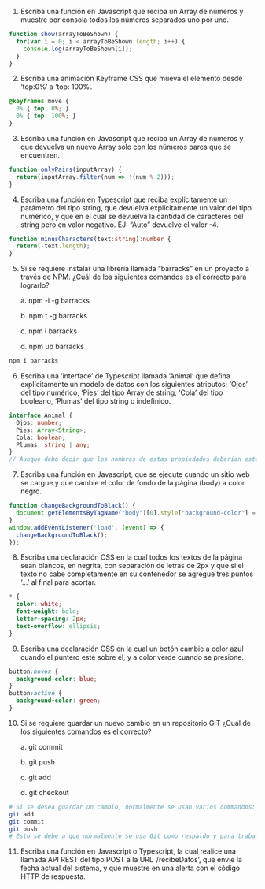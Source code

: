<style type="text/css">
    .alph { list-style-type: lower-alpha; }
</style>
1. Escriba una función en Javascript que reciba un Array de números y muestre por consola todos los números separados uno por uno.

```Javascript
function show(arrayToBeShown) {
  for(var i = 0; i < arrayToBeShown.length; i++) {
    console.log(arrayToBeShown[i]);
  }
}
```

2. Escriba una animación Keyframe CSS que mueva el elemento desde ‘top:0%’ a ‘top: 100%’.

```css
@keyframes move {
  0% { top: 0%; }
  0% { top: 100%; }
}
```

3. Escriba una función en Javascript que reciba un Array de números y que devuelva un nuevo Array solo con los números pares que se encuentren.

```Javascript
function onlyPairs(inputArray) {
  return(inputArray.filter(num => !(num % 2)));
}
```

4. Escriba una función en Typescript que reciba explícitamente un parámetro del tipo string, que devuelva explícitamente un valor del tipo numérico, y que en el cual se devuelva la cantidad de caracteres del string pero en valor negativo. EJ: “Auto” devuelve el valor -4.

```Typescript
function minusCharacters(text:string):number {
  return(-text.length);
}
```

5. Si se requiere instalar una librería llamada “barracks” en un proyecto a través de NPM. ¿Cuál de los siguientes comandos es el correcto para lograrlo?

    a. npm -i -g barracks

    b. npm t -g barracks

    c. npm i barracks

    d. npm up barracks

```bash
npm i barracks
```

6. Escriba una ‘interface’ de Typescript llamada ‘Animal’ que defina explícitamente un modelo de datos con los siguientes atributos; ‘Ojos’ del tipo numérico, ‘Pies’ del tipo Array de string, ‘Cola’ del tipo booleano, ‘Plumas’ del tipo string o indefinido.

```TypeScript
interface Animal {
  Ojos: number;
  Pies: Array<String>;
  Cola: boolean;
  Plumas: string | any;
}
// Aunque debo decir que los nombres de estas propiedades deberian estar en minúscula, por convención
```

7. Escriba una función en Javascript, que se ejecute cuando un sitio web se cargue y que cambie el color de fondo de la página (body) a color negro.
```Javascript
function changeBackgroundToBlack() {
  document.getElementsByTagName("body")[0].style["background-color"] = "black";
}
window.addEventListener('load', (event) => {
  changeBackgroundToBlack();
});
```
8. Escriba una declaración CSS en la cual todos los textos de la página sean blancos, en negrita, con separación de letras de 2px y que si el texto no cabe completamente en su contenedor se agregue tres puntos ‘...’ al final para acortar.

```css
* {
  color: white;
  font-weight: bold;
  letter-spacing: 2px;
  text-overflow: ellipsis;
}
```

9. Escriba una declaración CSS en la cual un botón cambie a color azul cuando el puntero esté sobre él, y a color verde cuando se presione.

```css
button:hover {
  background-color: blue;
}
button:active {
  background-color: green;
}
```

10. Si se requiere guardar un nuevo cambio en un repositorio GIT ¿Cuál de los siguientes comandos es el correcto?

    a. git commit

    b. git push
    
    c. git add

    d. git checkout

```bash
# Si se desea guardar un cambio, normalmente se usan varios commandos:
git add
git commit
git push
# Esto se debe a que normalmente se usa Git como respaldo y para trabajar en equipo, pero si no hay una copia remota del repositorio, no es necesario el push (Pero no tener un respaldo en casi todos los casos es mala idea).
```

11. Escriba una función en Javascript o Typescript, la cual realice una llamada API REST del tipo POST a la URL ‘/recibeDatos’, que envíe la fecha actual del sistema, y que muestre en una alerta con el código HTTP de respuesta.